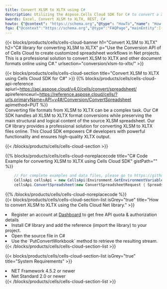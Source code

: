 ```yaml
---
title: Convert XLSM to XLTX using C# 
description: Utilizing the Aspose.Cells Cloud SDK for C# to convert a XLSM format file to a XLTX format file. 
kwords: Excel, Convert XLSM to XLTX, REST, C#
howto: {"@context": "https://schema.org","@type": "HowTo","name": "How to convert XLSM to XLTX using the Cells Cloud Net library.","description": "How to convert XLSM to XLTX using the Cells Cloud Net library.","image": {"@type": "ImageObject"},"url": "/net/conversion/xlsm-to-xltx/","step": [{ "@type": "HowToStep","name": "How to convert XLSM to XLTX using the Cells Cloud Net library. step 1", "image": {"@type": "ImageObject",},"url": "/net/conversion/xlsm-to-xltx/","text": "Register an account at <a href='https://dashboard.aspose.cloud/'>Dashboard</a> to get free API quota & authorization details",},{ "@type": "HowToStep","name": "How to convert XLSM to XLTX using the Cells Cloud Net library. step 1", "image": {"@type": "ImageObject",},"url": "/net/conversion/xlsm-to-xltx/","text": "Install C# library and add the reference (import the library) to your project.",},{ "@type": "HowToStep","name": "How to convert XLSM to XLTX using the Cells Cloud Net library. step 1", "image": {"@type": "ImageObject",},"url": "/net/conversion/xlsm-to-xltx/","text": "Open the source file in C#",},{ "@type": "HowToStep","name": "How to convert XLSM to XLTX using the Cells Cloud Net library. step 1", "image": {"@type": "ImageObject",},"url": "/net/conversion/xlsm-to-xltx/","text": "Use the `PutConvertWorkbook` method to retrieve the resulting stream.",}, ],"supply": {"@type": "HowToSupply","name": "document"},"tool": [{"@type": "HowToTool","name": "Visual Studio, Visual Studio Code, Rider "},{"@type": "HowToTool","name": "Aspose Cells"}],"totalTime": "PT6M"}
fqa: {"@context":"https://schema.org","@type":"FAQPage","mainEntity":[{"@type":"Question","name":"Why convert file formats in C# using REST API?","acceptedAnswer":{"@type":"Answer","text":"Documents are encoded in many ways, and some files may be incompatible with the software you use. To open and read such files, just convert them to appropriate file formats.<br/><ol><li>Install .NET SDK and add the reference (import the library) to your project.</li><li>Open the source file in C# using REST API.</li><li>Call the PutConvertWorkbookRequest() method, passing an output filename with required extension.</li><li>Get the result of conversion as a separate file.</li></ol>"}},{"@type":"Question","name":"What file formats can I convert with your C# library?","acceptedAnswer":{"@type":"Answer","text":"We support a variety of file formats for conversion using .NET library, including XLSX, Excel, xls , PDF, CSV, HTML, Markdown, XML, PNG, JPG, TIFF, Json, TXT and many more."}},{"@type":"Question","name":"What is the maximum allowed file size for conversion using this .NET library?","acceptedAnswer":{"@type":"Answer","text":"There are no file size limits for format conversions using .NET library."}}]}
---
```



{{< blocks/products/cells/cells-cloud-banner h1="Convert XLSM to XLTX" h2="C# library for converting XLSM to XLTX" p="Use the Conversion API of of Cells Cloud to create customized spreadsheet workflows in Net projects. This is a professional solution to convert XLSM to XLTX and other document formats online using C#." urlsection="conversion/xlsm-to-xltx/" >}}

{{< blocks/products/cells/cells-cloud-section  title="Convert XLSM to XLTX using Cells Cloud SDK for C#" >}}
{{% blocks/products/cells/cells-cloud-api-reference  apiurl=https://api.aspose.cloud/v4.0/cells/convert/spreadsheet/  apireferenceurl=https://reference.aspose.cloud/cells/?urls.primaryName=API+v4#/Conversion/ConvertSpreadsheet  apimethod=PUT %}}
<br/>
Converting file formats from XLSM to XLTX can be a complex task. Our C# SDK handles all XLSM to XLTX format conversions while preserving the main structural and logical content of the source XLSM spreadsheet. Our C# library provides a professional solution for converting XLSM to XLTX files online. This Cloud SDK empowers C# developers with powerful functionality and ensures high-quality XLTX output.

{{< /blocks/products/cells/cells-cloud-section >}}

{{% blocks/products/cells/cells-cloud-noreplacecode title="C# Code Example for converting XLSM to XLTX using Cells Cloud SDK" gistPath="" %}}
 
```cs
    // For complete examples and data files, please go to https://github.com/aspose-cells-cloud/aspose-cells-cloud-dotnet/
    CellsApi cellsApi = new CellsApi(Environment.GetEnvironmentVariable("ProductClientId"), Environment.GetEnvironmentVariable("ProductClientSecret"));
    cellsApi.ConvertSpreadsheet(new ConvertSpreadsheetRequest { Spreadsheet = "EmployeeSalesSummary.xlsm", format = "xltx" }, "EmployeeSalesSummary.xltx");
```
 
{{% /blocks/products/cells/cells-cloud-noreplacecode  %}}
<br/>
{{< blocks/products/cells/cells-cloud-section-list isGrey="true"  title="How to convert XLSM to XLTX using the Cells Cloud Net library." >}}
<li>Register an account at <a href="https://dashboard.aspose.cloud/">Dashboard</a> to get free API quota & authorization details</li>
<li>Install C# library and add the reference (import the library) to your project.</li>
<li>Open the source file in C#</li>
<li>Use the `PutConvertWorkbook` method to retrieve the resulting stream.</li>
{{< /blocks/products/cells/cells-cloud-section-list >}}

{{< blocks/products/cells/cells-cloud-section-list isGrey="true"  title="System Requirements" >}}
<li>NET Framework 4.5.2 or newer</li>
<li>Net Standard 2.0 or newer</li>
{{< /blocks/products/cells/cells-cloud-section-list >}}
